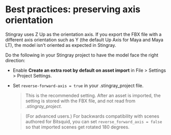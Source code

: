 # Best practices: preserving axis orientation

Stingray uses Z Up as the orientation axis. If you export the FBX file with a different axis orientation such as Y (the default Up Axis for Maya and Maya LT), the model isn't oriented as expected in Stingray.

Do the following in your Stingray project to have the model face the right direction:

* Enable **Create an extra root by default on asset import** in File > Settings > Project Settings.
* Set `reverse-forward-axis = true`  in your .stingray_project file.

  >This is the recommended setting. After an asset is imported, the setting is stored with the FBX file, and not read from *.stingray_project*.

  >(For advanced users.) For backwards compatibility with scenes authored for Bitsquid, you can set `reverse_forward_axis = false` so that imported scenes get rotated 180 degrees.
